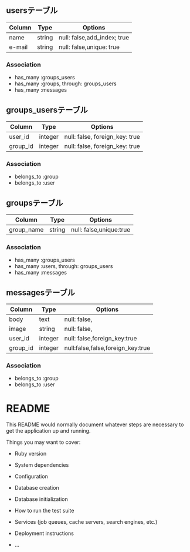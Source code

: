 ## usersテーブル
|Column|Type|Options|
|------|----|-------|
|name|string|null: false,add_index; true|
|e-mail|string|null: false,unique: true|
### Association
- has_many :groups_users
- has_many :groups, through: groups_users
- has_many :messages 

## groups_usersテーブル

|Column|Type|Options|
|------|----|-------|
|user_id|integer|null: false, foreign_key: true|
|group_id|integer|null: false, foreign_key: true|

### Association
- belongs_to :group
- belongs_to :user

## groupsテーブル
|Column|Type|Options|
|------|----|-------|
|group_name|string|null: false,unique:true|

### Association
- has_many :groups_users
- has_many :users, through: groups_users
- has_many :messages

## messagesテーブル
|Column|Type|Options|
|------|----|-------|
|body|text|null: false,|
|image|string|null: false,|
|user_id|integer|null: false,foreign_key:true|
|group_id|integer|null:false,false,foreign_key:true| 
### Association
- belongs_to :group
- belongs_to :user


# README

This README would normally document whatever steps are necessary to get the
application up and running.

Things you may want to cover:

* Ruby version

* System dependencies

* Configuration

* Database creation

* Database initialization

* How to run the test suite

* Services (job queues, cache servers, search engines, etc.)

* Deployment instructions

* ...
